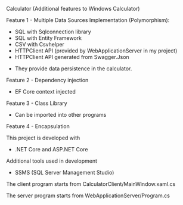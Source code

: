 Calculator (Additional features to Windows Calculator)

Feature 1 - Multiple Data Sources Implementation (Polymorphism):
 - SQL with Sqlconnection library  
 - SQL with Entity Framework
 - CSV with Csvhelper 
 - HTTPClient API (provided by WebApplicationServer in my project)
 - HTTPClient API generated from Swagger.Json

 * They provide data persistence in the calculator.

Feature 2 - Dependency injection
 - EF Core context injected

Feature 3 - Class Library
 - Can be imported into other programs

Feature 4 - Encapsulation



This project is developed with
 - .NET Core and ASP.NET Core

Additional tools used in development
 - SSMS (SQL Server Management Studio)

The client program starts from CalculatorClient/MainWindow.xaml.cs

The server program starts from WebApplicationServer/Program.cs

